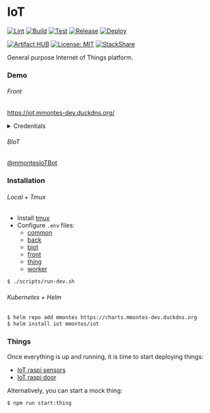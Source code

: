 # IoT
[![Lint](https://github.com/mmontes11/iot/workflows/Lint/badge.svg)](https://github.com/mmontes11/iot/actions?query=workflow%3ALint)
[![Build](https://github.com/mmontes11/iot/workflows/Build/badge.svg)](https://github.com/mmontes11/iot/actions?query=workflow%3ABuild)
[![Test](https://github.com/mmontes11/iot/workflows/Test/badge.svg)](https://github.com/mmontes11/iot/actions?query=workflow%3ATest)
[![Release](https://github.com/mmontes11/iot/workflows/Release/badge.svg)](https://github.com/mmontes11/iot/actions?query=workflow%3ARelease)
[![Deploy](https://github.com/mmontes11/iot/workflows/Deploy/badge.svg)](https://github.com/mmontes11/iot/actions?query=workflow%3ADeploy)

[![Artifact HUB](https://img.shields.io/endpoint?url=https://artifacthub.io/badge/repository/mmontes)](https://artifacthub.io/packages/search?repo=mmontes)
[![License: MIT](https://img.shields.io/badge/License-MIT-yellow.svg)](https://opensource.org/licenses/MIT)
[![StackShare](https://img.shields.io/badge/tech-stack-0690fa.svg?style=flat)](https://stackshare.io/mmontes11/iot)

General purpose Internet of Things platform.

### Demo
###### Front

https://iot.mmontes-dev.duckdns.org/
<details>
  <summary>Credentials</summary>
  <p>
  
  Username: `demo`
  
  Password: `demoIoT$`
  
  </p>
</details>

###### BIoT

[@mmontesIoTBot](https://t.me/mmontesIoTBot)

### Installation

###### Local + Tmux

- Install [tmux](https://github.com/tmux/tmux)
- Configure `.env` files:
  - [common](./.env.example)
  - [back](./packages/back/.env.example)
  - [biot](./packages/biot/.env.example)
  - [front](./packages/front/.env.example)
  - [thing](./packages/thing/.env.example)
  - [worker](./packages/worker/.env.example)
  
```bash
$ ./scripts/run-dev.sh
```

###### Kubernetes + Helm

```bash
$ helm repo add mmontes https://charts.mmontes-dev.duckdns.org
$ helm install iot mmontes/iot
```

### Things

Once everything is up and running, it is time to start deploying things:
- [IoT raspi sensors](https://github.com/mmontes11/iot-raspi-sensors)
- [IoT raspi door](https://github.com/mmontes11/iot-raspi-door)

Alternatively, you can start a mock thing:

```bash
$ npm run start:thing
```
